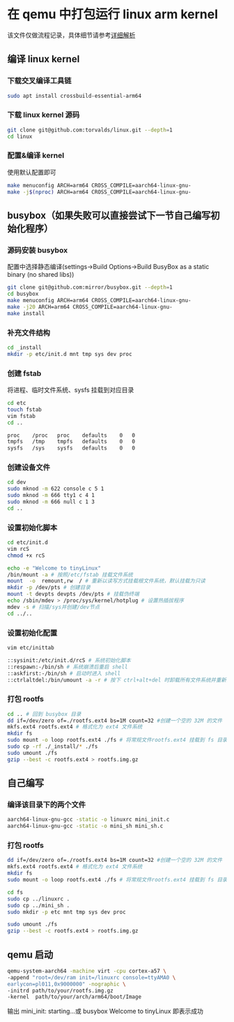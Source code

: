 # 在 qemu 中打包运行 linux arm kernel

该文件仅做流程记录，具体细节请参考[详细解析](./详细解析.md)

## 编译 linux kernel

### 下载交叉编译工具链

```bash
sudo apt install crossbuild-essential-arm64
```

### 下载 linux kernel 源码

```bash
git clone git@github.com:torvalds/linux.git --depth=1
cd linux
```

### 配置&编译 kernel

使用默认配置即可

```bash
make menuconfig ARCH=arm64 CROSS_COMPILE=aarch64-linux-gnu-
make -j$(nproc) ARCH=arm64 CROSS_COMPILE=aarch64-linux-gnu-
```

## busybox（如果失败可以直接尝试下一节自己编写初始化程序）

### 源码安装 busybox

配置中选择静态编译(settings->Build Options->Build BusyBox as a static binary (no shared libs))

```bash
git clone git@github.com:mirror/busybox.git --depth=1
cd busybox
make menuconfig ARCH=arm64 CROSS_COMPILE=aarch64-linux-gnu-
make -j20 ARCH=arm64 CROSS_COMPILE=aarch64-linux-gnu-
make install
```

### 补充文件结构

```bash
cd _install
mkdir -p etc/init.d mnt tmp sys dev proc
```

### 创建 fstab

将进程、临时文件系统、sysfs 挂载到对应目录

```bash
cd etc
touch fstab
vim fstab
cd ..

proc	/proc	proc	defaults	0	0
tmpfs	/tmp	tmpfs	defaults	0	0
sysfs	/sys	sysfs	defaults	0	0
```

### 创建设备文件

```bash
cd dev
sudo mknod -m 622 console c 5 1
sudo mknod -m 666 tty1 c 4 1
sudo mknod -m 666 null c 1 3
cd ..
```

### 设置初始化脚本

```bash
cd etc/init.d
vim rcS
chmod +x rcS

echo -e "Welcome to tinyLinux"
/bin/mount -a # 按照/etc/fstab 挂载文件系统
mount  -o  remount,rw  / # 重新以读写方式挂载根文件系统，默认挂载为只读
mkdir -p /dev/pts # 创建目录
mount -t devpts devpts /dev/pts # 挂载伪终端
echo /sbin/mdev > /proc/sys/kernel/hotplug # 设置热插拔程序
mdev -s # 扫描/sys并创建/dev节点
cd ../..
```

### 设置初始化配置

```bash
vim etc/inittab

::sysinit:/etc/init.d/rcS # 系统初始化脚本
::respawn:-/bin/sh # 系统崩溃后重启 shell
::askfirst:-/bin/sh # 启动时进入 shell
::ctrlaltdel:/bin/umount -a -r # 按下 ctrl+alt+del 时卸载所有文件系统并重新挂载根文件系统为只读
```

### 打包 rootfs

```bash
cd .. # 回到 busybox 目录
dd if=/dev/zero of=./rootfs.ext4 bs=1M count=32 #创建一个空的 32M 的文件
mkfs.ext4 rootfs.ext4 # 格式化为 ext4 文件系统
mkdir fs
sudo mount -o loop rootfs.ext4 ./fs # 将常规文件rootfs.ext4 挂载到 fs 目录
sudo cp -rf ./_install/* ./fs
sudo umount ./fs
gzip --best -c rootfs.ext4 > rootfs.img.gz
```

## 自己编写

### 编译该目录下的两个文件

```bash
aarch64-linux-gnu-gcc -static -o linuxrc mini_init.c
aarch64-linux-gnu-gcc -static -o mini_sh mini_sh.c
```

### 打包 rootfs

```bash
dd if=/dev/zero of=./rootfs.ext4 bs=1M count=32 #创建一个空的 32M 的文件
mkfs.ext4 rootfs.ext4 # 格式化为 ext4 文件系统
mkdir fs
sudo mount -o loop rootfs.ext4 ./fs # 将常规文件rootfs.ext4 挂载到 fs 目录

cd fs
sudo cp ../linuxrc .
sudo cp ../mini_sh .
sudo mkdir -p etc mnt tmp sys dev proc

sudo umount ./fs
gzip --best -c rootfs.ext4 > rootfs.img.gz
```

## qemu 启动

```bash
qemu-system-aarch64 -machine virt -cpu cortex-a57 \
-append "root=/dev/ram init=/linuxrc console=ttyAMA0 \
earlycon=pl011,0x9000000" -nographic \
-initrd path/to/your/rootfs.img.gz
-kernel  path/to/your/arch/arm64/boot/Image
```

输出 mini_init: starting...或 busybox Welcome to tinyLinux 即表示成功

